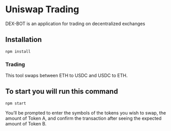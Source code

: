 # Uniswap Trading

DEX-BOT is an application for trading on decentralized exchanges

## Installation

```shell
npm install
```


### Trading 

This tool swaps between ETH to USDC and USDC to ETH.

## To start you will run this command

```shell
npm start
```

You’ll be prompted to enter the symbols of the tokens you wish to swap, the amount of Token A, and confirm the transaction after seeing the expected amount of Token B.

